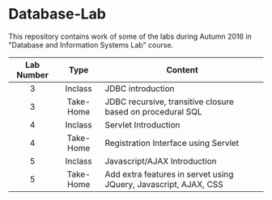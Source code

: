 # Database-Lab

This repository contains work of some of the labs during Autumn 2016 in "Database and Information Systems Lab" course.



| Lab Number | Type |  Content |
|:------:|:------:|------|
| 3 | Inclass | JDBC introduction |
|3|  Take-Home| JDBC recursive, transitive closure based on procedural SQL|
|4| Inclass| Servlet Introduction|
|4|  Take-Home| Registration Interface using Servlet|
|5| Inclass| Javascript/AJAX Introduction |
|5|  Take-Home| Add extra features in servet using JQuery, Javascript, AJAX, CSS |
